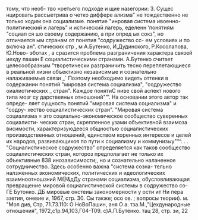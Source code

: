 тому, что необ-
тво «ретьего подходе и щие назегории:
3. Сущес нцировать рассыетрива
о четко диффере ализма" не тождественно не только
ходим она социализме.
понятие "инровая система ивоенно-политический
и лагерь" и
истический лагерь, еделенн
‘понятиям "социал ся шо своему содержанию, а при опред ых
сокз", но отличается ым странам от понятия "содружество сс-
ем
условиях и по включа
ан".
стических стр ,
м А.Бутенко, И,Дудинского, Р.Косолапова, Ю.Ново-
эботах ,
а сразится проблема разграничения характера связей иехду
пашин Е
социалистическими странами. А.Бутенко считает целесообразным
"творетически разграничить тесно переплетающиеся в реальной
хизни объектизно независимые и сознательно налаживаемыв связи
_` Поэтому необходимо видеть оттенки в содержании понятий
"мировая система социализиа", "содружество оиалиотических _
стран". Каждое понятиС ниве свой аспект нового типа мозг су
дарствеяных отношоний"”’. На основании этого автор так опреде-
ляет сущность понятий "мировая система социализма" и "содру-
хество социалистических стран". "Мировая система социализма =
это социально-экономическое сообщество суверенных социалисти-
ческих стран, скрепленное узами объективной взаимоза висимости,
характеризуюдееся общностью социалистических производственных
отношений, единством коренных интересов и целей их народов,
развивающихоя по пути к социализму и коммунизыу"“^. .
. "Социалистическое содружество" определяется как таков
сообщество социалистических стран, котороз предполагает не
только их объективные 838 инозависимости;, но и сознательно
наланенное сотрудничество. Здесь особенно важна "система созна-
тельно налзженных экономических, политических и идеологических
взаимноотношзний М@&дДу странами социализма, обусловливающая
превращение мировой социалистической системы в содружество со-
ГЕ Бутонко. ДБ мировые онстеиы закономерности у
ости ит
Ни пера ззетия, оневие и, 1967, стр. 30. Сы также; осо ов.
; вопросы теории). м. "Мол
див, Стр, 71.73.110: О НоВоПашин, аня О а.
тза.М.,"Цехдународные отношения", 1972,с1р.94,103,Г04-Т09.
с)А.П.Бутенко. тац 28, стр. зи,
22
